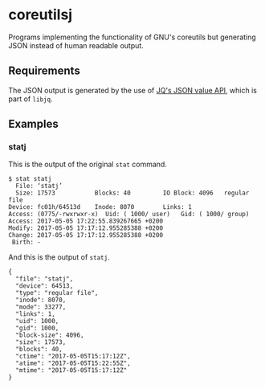 # coreutilsj
Programs implementing the functionality of GNU's coreutils but generating JSON instead of human readable output.

## Requirements
The JSON output is generated by the use of [JQ's JSON value API](https://github.com/stedolan/jq/wiki/C-API:-jv), which is part of `libjq`.

## Examples
### statj
This is the output of the original `stat` command.

    $ stat statj
      File: ‘statj’
      Size: 17573           Blocks: 40         IO Block: 4096   regular file
    Device: fc01h/64513d    Inode: 8070        Links: 1
    Access: (0775/-rwxrwxr-x)  Uid: ( 1000/ user)   Gid: ( 1000/ group)
    Access: 2017-05-05 17:22:55.839267665 +0200
    Modify: 2017-05-05 17:17:12.955285388 +0200
    Change: 2017-05-05 17:17:12.955285388 +0200
     Birth: -

And this is the output of `statj`.

    {
      "file": "statj",
      "device": 64513,
      "type": "regular file",
      "inode": 8070,
      "mode": 33277,
      "links": 1,
      "uid": 1000,
      "gid": 1000,
      "block-size": 4096,
      "size": 17573,
      "blocks": 40,
      "ctime": "2017-05-05T15:17:12Z",
      "atime": "2017-05-05T15:22:55Z",
      "mtime": "2017-05-05T15:17:12Z"
    }
